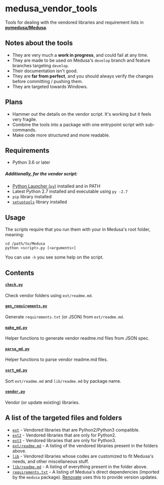# medusa_vendor_tools

Tools for dealing with the vendored libraries and requirement lists in [**pymedusa/Medusa**](https://github.com/pymedusa/Medusa).

## Notes about the tools
- They are very much a **work in progress**, and could fail at any time.
- They are made to be used on Medusa's `develop` branch and feature branches targeting `develop`.
- Their documentation isn't good.
- They are **far from perfect**, and you should always verify the changes before committing / pushing them.
- They are targeted towards Windows.

## Plans
- Hammer out the details on the vendor script. It's working but it feels very fragile.
- Combine the tools into a package with one entrypoint script with sub-commands.
- Make code more structured and more readable.

## Requirements
- Python 3.6 or later
##### Additionally, for the vendor script:
- [Python Launcher (`py`)](https://docs.python.org/3/using/windows.html#launcher) installed and in PATH
- Latest Python 2.7 installed and executable using `py -2.7`
- `pip` library installed
- [`setuptools`](https://pypi.org/project/setuptools) library installed

## Usage
The scripts require that you run them with your in Medusa's root folder, meaning:
```shell
cd /path/to/Medusa
python <script>.py [<arguments>]
```
You can use `-h` you see some help on the script.

## Contents

#### [`check.py`](/check.py)
Check vendor folders using `ext/readme.md`.

#### [`gen_requirements.py`](/gen_requirements.py)
Generate `requirements.txt` (or JSON) from `ext/readme.md`.

#### [`make_md.py`](/make_md.py)
Helper functions to generate vendor readme.md files from JSON spec.

#### [`parse_md.py`](/parse_md.py)
Helper functions to parse vendor readme.md files.

#### [`sort_md.py`](/sort_md.py)
Sort `ext/readme.md` and `lib/readme.md` by package name.

#### [`vendor.py`](/vendor.py)
Vendor (or update existing) libraries.

## A list of the targeted files and folders
- [`ext`](https://github.com/pymedusa/Medusa/tree/develop/ext) - Vendored libraries that are Python2/Python3 compatible.
- [`ext2`](https://github.com/pymedusa/Medusa/tree/develop/ext2) - Vendored libraries that are only for Python2.
- [`ext3`](https://github.com/pymedusa/Medusa/tree/develop/ext3) - Vendored libraries that are only for Python3.
- [`ext/readme.md`](https://github.com/pymedusa/Medusa/blob/develop/ext/readme.md) - A listing of the vendored libraries present in the folders above.
- [`lib`](https://github.com/pymedusa/Medusa/blob/develop/lib) - Vendored libraries whose codes are customized to fit Medusa's needs, and other miscellaneous stuff.
- [`lib/readme.md`](https://github.com/pymedusa/Medusa/blob/develop/lib/readme.md) - A listing of everything present in the folder above.
- [`requirements.txt`](https://github.com/pymedusa/Medusa/blob/develop/requirements.txt) - A listing of Medusa's direct dependencies (imported by the `medusa` package). [Renovate](https://github.com/apps/renovate) uses this to provide version updates.
